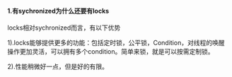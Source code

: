#### 1.有sychronized为什么还要有locks

locks相对sychronized而言，有以下优势

1\).locks能够提供更多的功能：包括定时锁，公平锁，Condition，对线程的唤醒操作更加灵活，可以拥有多个condition。简单来锁，就是可以按需定制锁。

2\).性能稍微好一点，但是好的有限。


